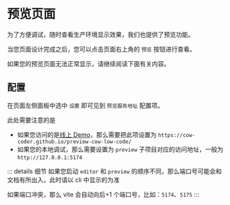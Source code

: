 # 预览页面

为了方便调试，随时查看生产环境显示效果，我们也提供了预览功能。

当您页面设计完成之后，您可以点击页面右上角的 `预览` 按钮进行查看。

如果您的预览页面无法正常显示，请继续阅读下面有关内容。

## 配置

在页面左侧面板中选中 `设置` 即可见到 `预览服务地址` 配置项。
<zoom-img src='https://tva1.sinaimg.cn/large/008d89Swgy1h5er5ux2imj30bp07kaas.jpg' />

此处需要注意的是

- 如果您访问的是[线上 Demo](https://cow-coder.github.io/cow-Low-code/)，那么需要把此项设置为 `https://cow-coder.github.io/preview-cow-low-code/`
- 如果您的本地调试，那么需要设置为 `preview` 子项目对应的访问地址，一般为 `http://127.0.0.1:5174`

::: details 细节
如果您启动 `editor` 和 `preview` 的顺序不同，那么端口号可能会和文档有所出入，此时请以 cli 中显示的为准

如果端口冲突，那么 vite 会自动向后+1 个端口号，比如：`5174`、`5175`
:::

